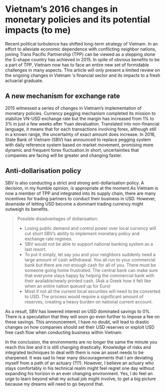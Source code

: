 # Vietnam’s 2016 changes in monetary policies and its potential impacts (to me)

Recent political turbulence has shifted long-term strategy of Vietnam. In an effort to alleviate economic dependence with conflicting neighbor nations, joining Trans Pacific Partnership (TPP) can be viewed as a stepping stone the S-shape country has achieved in 2015. In spite of obvious benefits to be a part of TPP, Vietnam now has to face an entire new set of formidable challenges in many aspects. This article will only present a limited review on the ongoing changes in Vietnam ‘s financial sector  and its impacts to a fresh actuarial graduate.

## A new mechanism for exchange rate

2015 witnessed a series of changes in Vietnam’s implementation of monetary policies. Currency pegging mechanism completed its mission to stabilize VN-USD exchange rate but the margin has increased from 1% to 3% in just a few weeks after Yuan devaluation. Translated into non-financial language, it means that for each transactions involving forex, although still in a known range, the uncertainty of exact amount does increase.  In 2016, State Bank of Vietnam (SBV) has announced to replace pegging system with daily reference system based on market movement, promising more dynamic and frequent forex fluctuation.In short, uncertainties that companies are facing will be greater and changing faster.

## Anti-dollarisation policy

SBV is also conducting a strict and strong anti-dollarisation policy. A decision, in my humble opinion, is appropriate at the moment.As Vietnam is now a member of TPP and integrated into its supply chain, there are many incentives for trading partners to conduct their business in USD. However, downside of letting USD become a dominant trading currency might outweigh its benefits.

> Possible disadvantages of dollarisation:
> - Losing public demand and control power over local currency will cut short SBV’s ability to implement monetary policy and exchange rate regimes.
> - SBV would not be able to support national banking system as a last resort.
> - To put it simply, let say you and your neighbors suddenly need a large amount of cash withdrawal. You all run to your commercial bank but there are not enough cash for all of you. There must be someone going home frustrated. The central bank can make sure that everyone stays happy by helping the commercial bank with their available/newly printed cash. (Ask a Greek how it felt like when an entire nation queued up for Euro)
> - Most if not all the current local securities will need to be converted to USD. The process would require a significant amount of reserves, creating a heavy burden on national current account.

As a result, SBV has lowered interest on USD dominated savings to 0%. There is a speculation that they will soon go even further to impose a fee on these savings. This announcement, I have no doubt, will lead to drastic changes on how companies should set their USD reserves or exploit USD free cash flow when conducting business within Vietnam.

In the conclusion, the environments are no longer the same the minute you reach this line and it is still changing drastically. Knowledge  of risks and integrated techniques to deal with them is now an asset needs to be sharpened. It was sad to hear many discouragements that I am deviating myself from a path of an actuary (?!?). However, I believe an actuary who stays comfortably in his technical realm might feel regret one day without expanding his horizon in an ever changing environment. Yes, I do feel an urge to learn beyond what my actual job might involve, to get a big picture because my dreams will need to go beyond that.
